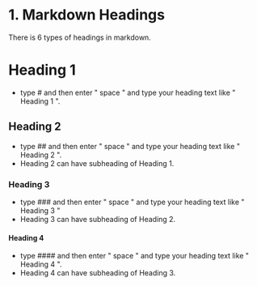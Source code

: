 # 1. Markdown Headings
There is 6 types of headings in markdown.

# Heading 1
- type # and then enter " space " and type your heading text like " Heading 1 ".

## Heading 2
- type ## and then enter " space " and type your heading text like " Heading 2 ".
- Heading 2 can have subheading of Heading 1.

### Heading 3
- type ### and then enter " space " and type your heading text like " Heading 3 "
- Heading 3 can have subheading of Heading 2.
  
#### Heading 4
- type #### and then enter " space " and type your heading text like " Heading 4 ".
- Heading 4 can have subheading of Heading 3.
